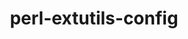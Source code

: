 ---
title: "perl-extutils-config"
layout: cache
categories: [package, develop]
meta: {"versions": ["0.008"], "compilers": ["gcc@=7.3.1"], "oss": ["amzn2"], "platforms": ["linux"], "targets": ["aarch64", "neoverse_n1", "x86_64_v3"], "stacks": ["aws-ahug", "aws-ahug-aarch64", "root"], "num_specs": 9, "num_specs_by_stack": {"root": 9, "aws-ahug-aarch64": 8, "aws-ahug": 1}}
spec_details: [{"hash": "waphnd4vqjnhwc4xdottehuvrx5rkdhj", "compiler": "gcc@=7.3.1", "versions": ["0.008"], "os": "amzn2", "platform": "linux", "target": "aarch64", "variants": ["build_system=perl"], "stacks": ["root", "aws-ahug-aarch64"], "size": "-", "tarball": "https://binaries.spack.io/develop/build_cache/linux-amzn2-aarch64/gcc-7.3.1/perl-extutils-config-0.008/linux-amzn2-aarch64-gcc-7.3.1-perl-extutils-config-0.008-waphnd4vqjnhwc4xdottehuvrx5rkdhj.spack"}, {"hash": "xo6jcxqdm3ksiklqbuvcl6tfkbh4zojz", "compiler": "gcc@=7.3.1", "versions": ["0.008"], "os": "amzn2", "platform": "linux", "target": "aarch64", "variants": ["build_system=perl"], "stacks": ["root", "aws-ahug-aarch64"], "size": "-", "tarball": "https://binaries.spack.io/develop/build_cache/linux-amzn2-aarch64/gcc-7.3.1/perl-extutils-config-0.008/linux-amzn2-aarch64-gcc-7.3.1-perl-extutils-config-0.008-xo6jcxqdm3ksiklqbuvcl6tfkbh4zojz.spack"}, {"hash": "t3e6zs2jyahoiuw3a33423snskw4axsr", "compiler": "gcc@=7.3.1", "versions": ["0.008"], "os": "amzn2", "platform": "linux", "target": "aarch64", "variants": ["build_system=perl"], "stacks": ["root", "aws-ahug-aarch64"], "size": "-", "tarball": "https://binaries.spack.io/develop/build_cache/linux-amzn2-aarch64/gcc-7.3.1/perl-extutils-config-0.008/linux-amzn2-aarch64-gcc-7.3.1-perl-extutils-config-0.008-t3e6zs2jyahoiuw3a33423snskw4axsr.spack"}, {"hash": "jblvewdec2w7jasqk6w3hbpksf2rqhzw", "compiler": "gcc@=7.3.1", "versions": ["0.008"], "os": "amzn2", "platform": "linux", "target": "aarch64", "variants": ["build_system=perl"], "stacks": ["root", "aws-ahug-aarch64"], "size": "-", "tarball": "https://binaries.spack.io/develop/build_cache/linux-amzn2-aarch64/gcc-7.3.1/perl-extutils-config-0.008/linux-amzn2-aarch64-gcc-7.3.1-perl-extutils-config-0.008-jblvewdec2w7jasqk6w3hbpksf2rqhzw.spack"}, {"hash": "5rd4sdru5bti3dupncpdlstsz2wffxwz", "compiler": "gcc@=7.3.1", "versions": ["0.008"], "os": "amzn2", "platform": "linux", "target": "neoverse_n1", "variants": ["build_system=perl"], "stacks": ["root", "aws-ahug-aarch64"], "size": "-", "tarball": "https://binaries.spack.io/develop/build_cache/linux-amzn2-neoverse_n1/gcc-7.3.1/perl-extutils-config-0.008/linux-amzn2-neoverse_n1-gcc-7.3.1-perl-extutils-config-0.008-5rd4sdru5bti3dupncpdlstsz2wffxwz.spack"}, {"hash": "pdzpgkklavq2ht5lkdrcem47frizfgiy", "compiler": "gcc@=7.3.1", "versions": ["0.008"], "os": "amzn2", "platform": "linux", "target": "neoverse_n1", "variants": ["build_system=perl"], "stacks": ["root", "aws-ahug-aarch64"], "size": "-", "tarball": "https://binaries.spack.io/develop/build_cache/linux-amzn2-neoverse_n1/gcc-7.3.1/perl-extutils-config-0.008/linux-amzn2-neoverse_n1-gcc-7.3.1-perl-extutils-config-0.008-pdzpgkklavq2ht5lkdrcem47frizfgiy.spack"}, {"hash": "a3frybelmgciokz5s7stiy4khmboip7j", "compiler": "gcc@=7.3.1", "versions": ["0.008"], "os": "amzn2", "platform": "linux", "target": "neoverse_n1", "variants": ["build_system=perl"], "stacks": ["root", "aws-ahug-aarch64"], "size": "-", "tarball": "https://binaries.spack.io/develop/build_cache/linux-amzn2-neoverse_n1/gcc-7.3.1/perl-extutils-config-0.008/linux-amzn2-neoverse_n1-gcc-7.3.1-perl-extutils-config-0.008-a3frybelmgciokz5s7stiy4khmboip7j.spack"}, {"hash": "336em2e56l5aa2x2cemkvqtc3pz2v5tv", "compiler": "gcc@=7.3.1", "versions": ["0.008"], "os": "amzn2", "platform": "linux", "target": "neoverse_n1", "variants": ["build_system=perl"], "stacks": ["root", "aws-ahug-aarch64"], "size": "-", "tarball": "https://binaries.spack.io/develop/build_cache/linux-amzn2-neoverse_n1/gcc-7.3.1/perl-extutils-config-0.008/linux-amzn2-neoverse_n1-gcc-7.3.1-perl-extutils-config-0.008-336em2e56l5aa2x2cemkvqtc3pz2v5tv.spack"}, {"hash": "e432ccoq2dkjq374kpeekqeafyapnqpr", "compiler": "gcc@=7.3.1", "versions": ["0.008"], "os": "amzn2", "platform": "linux", "target": "x86_64_v3", "variants": ["build_system=perl"], "stacks": ["aws-ahug", "root"], "size": "-", "tarball": "https://binaries.spack.io/develop/build_cache/linux-amzn2-x86_64_v3/gcc-7.3.1/perl-extutils-config-0.008/linux-amzn2-x86_64_v3-gcc-7.3.1-perl-extutils-config-0.008-e432ccoq2dkjq374kpeekqeafyapnqpr.spack"}]
---
